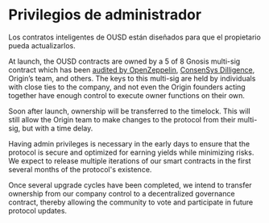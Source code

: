 # Privilegios de administrador

Los contratos inteligentes de OUSD están diseñados para que el propietario pueda actualizarlos.

At launch, the OUSD contracts are owned by a 5 of 8 Gnosis multi-sig contract which has been [audited by OpenZeppelin](https://blog.openzeppelin.com/gnosis-multisig-wallet-audit-d702ff0e2b1e/), [ConsenSys Dilligence](https://blog.gnosis.pm/the-gnosis-multisig-wallet-and-our-commitment-to-security-ce9aca0d17f6), Origin’s team, and others. The keys to this multi-sig are held by individuals with close ties to the company, and not even the Origin founders acting together have enough control to execute owner functions on their own.

Soon after launch, ownership will be transferred to the timelock. This will still allow the Origin team to make changes to the protocol from their multi-sig, but with a time delay.

Having admin privileges is necessary in the early days to ensure that the protocol is secure and optimized for earning yields while minimizing risks. We expect to release multiple iterations of our smart contracts in the first several months of the protocol's existence.

Once several upgrade cycles have been completed, we intend to transfer ownership from our company control to a decentralized governance contract, thereby allowing the community to vote and participate in future protocol updates.

